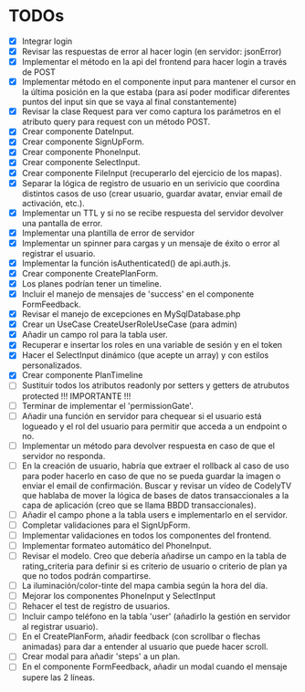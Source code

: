 # TODOs
- [x] Integrar login
- [x] Revisar las respuestas de error al hacer login (en servidor: jsonError)
- [x] Implementar el método en la api del frontend para hacer login a través de POST
- [x] Implementar método en el componente input para mantener el cursor en la última posición en la que estaba (para así poder modificar diferentes puntos del input sin que se vaya al final constantemente)
- [x] Revisar la clase Request para ver como captura los parámetros en el atributo query para request con un método POST.
- [x] Crear componente DateInput.
- [x] Crear componente SignUpForm.
- [x] Crear componente PhoneInput.
- [x] Crear componente SelectInput.
- [x] Crear componente FileInput (recuperarlo del ejercicio de los mapas).
- [x] Separar la lógica de registro de usuario en un serivicio que coordina distintos casos de uso (crear usuario, guardar avatar, enviar email de activación, etc.).
- [x] Implementar un TTL y si no se recibe respuesta del servidor devolver una pantalla de error.
- [x] Implementar una plantilla de error de servidor 
- [x] Implementar un spinner para cargas y un mensaje de éxito o error al registrar el usuario.
- [x] Implementar la función isAuthenticated() de api.auth.js.
- [x] Crear componente CreatePlanForm.
- [x] Los planes podrían tener un timeline.
- [x] Incluir el manejo de mensajes de 'success' en el componente FormFeedback.
- [x] Revisar el manejo de excepciones en MySqlDatabase.php
- [x] Crear un UseCase CreateUserRoleUseCase (para admin)
- [x] Añadir un campo rol para la tabla user.
- [x] Recuperar e insertar los roles en una variable de sesión y en el token
- [x] Hacer el SelectInput dinámico (que acepte un array) y con estilos personalizados.
- [x] Crear componente PlanTimeline
- [ ] Sustituir todos los atributos readonly por setters y getters de atrubutos protected !!! IMPORTANTE !!!
- [ ] Terminar de implementar el 'permissionGate'.
- [ ] Añadir una función en servidor para chequear si el usuario está logueado y el rol del usuario para permitir que acceda a un endpoint o no.
- [ ] Implementar un método para devolver respuesta en caso de que el servidor no responda.
- [ ] En la creación de usuario, habría que extraer el rollback al caso de uso para poder hacerlo en caso de que no se pueda guardar la imagen o enviar el email de confirmación. Buscar y revisar un vídeo de CodelyTV que hablaba de mover la lógica de bases de datos transaccionales a la capa de aplicación (creo que se llama BBDD transaccionales).
- [ ] Añadir el campo phone a la tabla users e implementarlo en el servidor.
- [ ] Completar validaciones para el SignUpForm.
- [ ] Implementar validaciones en todos los componentes del frontend.
- [ ] Implementar formateo automático del PhoneInput.
- [ ] Revisar el modelo. Creo que debería añadirse un campo en la tabla de rating_criteria para definir si es criterio de usuario o criterio de plan ya que no todos podrán compartirse.
- [ ] La iluminación/color-tinte del mapa cambia según la hora del día.
- [ ] Mejorar los componentes PhoneInput y SelectInput
- [ ] Rehacer el test de registro de usuarios.
- [ ] Incluir campo teléfono en la tabla 'user' (añadirlo la gestión en servidor al registrar usuario).
- [ ] En el CreatePlanForm, añadir feedback (con scrollbar o flechas animadas) para dar a entender al usuario que puede hacer scroll.
- [ ] Crear modal para añadir 'steps' a un plan.
- [ ] En el componente FormFeedback, añadir un modal cuando el mensaje supere las 2 líneas.